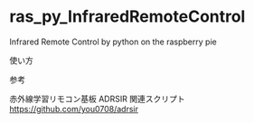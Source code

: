 # ras_py_InfraredRemoteControl
Infrared Remote Control by python on the raspberry pie

使い方


参考

赤外線学習リモコン基板 ADRSIR 関連スクリプト
https://github.com/you0708/adrsir
